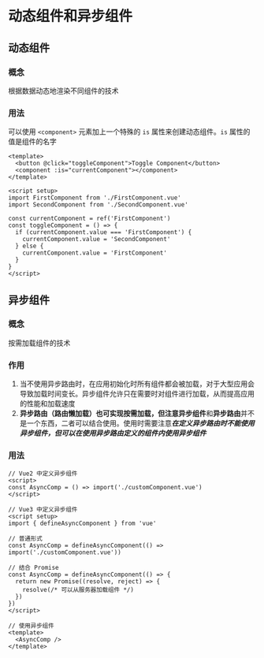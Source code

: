 # 动态组件和异步组件

## 动态组件

### 概念

根据数据动态地渲染不同组件的技术

### 用法

可以使用 `<component>` 元素加上一个特殊的 `is` 属性来创建动态组件。`is` 属性的值是组件的名字

```vue
<template>
  <button @click="toggleComponent">Toggle Component</button>
  <component :is="currentComponent"></component>
</template>

<script setup>
import FirstComponent from './FirstComponent.vue'
import SecondComponent from './SecondComponent.vue'

const currentComponent = ref('FirstComponent')
const toggleComponent = () => {
  if (currentComponent.value === 'FirstComponent') {
    currentComponent.value = 'SecondComponent'
  } else {
    currentComponent.value = 'FirstComponent'
  }
}
</script>
```

## 异步组件

### 概念

按需加载组件的技术

### 作用

1. 当不使用异步路由时，在应用初始化时所有组件都会被加载，对于大型应用会导致加载时间变长。异步组件允许只在需要时对组件进行加载，从而提高应用的性能和加载速度
2. **异步路由（路由懒加载）**也可实现按需加载，但注意**异步组件**和**异步路由**并不是一个东西，二者可以结合使用。使用时需要注意***在定义异步路由时不能使用异步组件，但可以在使用异步路由定义的组件内使用异步组件***

### 用法

```vue
// Vue2 中定义异步组件
<script>
const AsyncComp = () => import('./customComponent.vue')
</script>

// Vue3 中定义异步组件
<script setup>
import { defineAsyncComponent } from 'vue' 
    
// 普通形式
const AsyncComp = defineAsyncComponent(() => import('./customComponent.vue'))

// 结合 Promise
const AsyncComp = defineAsyncComponent(() => {
  return new Promise((resolve, reject) => {
    resolve(/* 可以从服务器加载组件 */)
  })
})
</script>

// 使用异步组件
<template>
  <AsyncComp />
</template>
```
